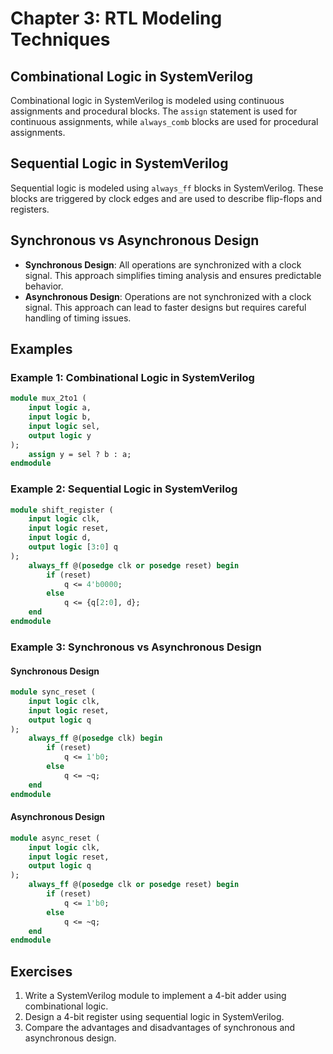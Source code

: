 # Chapter 3: RTL Modeling Techniques

## Combinational Logic in SystemVerilog
Combinational logic in SystemVerilog is modeled using continuous assignments and procedural blocks. The `assign` statement is used for continuous assignments, while `always_comb` blocks are used for procedural assignments.

## Sequential Logic in SystemVerilog
Sequential logic is modeled using `always_ff` blocks in SystemVerilog. These blocks are triggered by clock edges and are used to describe flip-flops and registers.

## Synchronous vs Asynchronous Design
- **Synchronous Design**: All operations are synchronized with a clock signal. This approach simplifies timing analysis and ensures predictable behavior.
- **Asynchronous Design**: Operations are not synchronized with a clock signal. This approach can lead to faster designs but requires careful handling of timing issues.

## Examples

### Example 1: Combinational Logic in SystemVerilog
```systemverilog
module mux_2to1 (
    input logic a,
    input logic b,
    input logic sel,
    output logic y
);
    assign y = sel ? b : a;
endmodule
```

### Example 2: Sequential Logic in SystemVerilog
```systemverilog
module shift_register (
    input logic clk,
    input logic reset,
    input logic d,
    output logic [3:0] q
);
    always_ff @(posedge clk or posedge reset) begin
        if (reset)
            q <= 4'b0000;
        else
            q <= {q[2:0], d};
    end
endmodule
```

### Example 3: Synchronous vs Asynchronous Design
#### Synchronous Design
```systemverilog
module sync_reset (
    input logic clk,
    input logic reset,
    output logic q
);
    always_ff @(posedge clk) begin
        if (reset)
            q <= 1'b0;
        else
            q <= ~q;
    end
endmodule
```

#### Asynchronous Design
```systemverilog
module async_reset (
    input logic clk,
    input logic reset,
    output logic q
);
    always_ff @(posedge clk or posedge reset) begin
        if (reset)
            q <= 1'b0;
        else
            q <= ~q;
    end
endmodule
```

## Exercises

1. Write a SystemVerilog module to implement a 4-bit adder using combinational logic.
2. Design a 4-bit register using sequential logic in SystemVerilog.
3. Compare the advantages and disadvantages of synchronous and asynchronous design.
